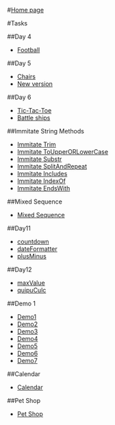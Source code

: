 #[Home page](https://dhunko.github.io/SS_WebUI_courses/ "Home page")

#Tasks

 ##Day 4
- [Football](https://github.com/dhunko/SS_WebUI_courses/blob/master/football/football.js "Football")

 ##Day 5
- [Chairs](https://github.com/dhunko/SS_WebUI_courses/blob/master/charsAndNextVersion/chairs.js "Chairs")
- [New version](https://github.com/dhunko/SS_WebUI_courses/blob/master/charsAndNextVersion/nextVersion.js "New version")

 ##Day 6
- [Tic-Tac-Toe](https://github.com/dhunko/SS_WebUI_courses/blob/master/battleShipsAndXOGame/xoGame.js "Tic-Tac-Toe")
- [Battle ships](https://github.com/dhunko/SS_WebUI_courses/blob/master/battleShipsAndXOGame/battleShips.js "Battle ships")

 ##Immitate String Methods
- [Immitate Trim](https://github.com/dhunko/SS_WebUI_courses/blob/master/immitateStringMethods/immitateTrim.js "Immitate Trim")
- [Immitate ToUpperORLowerCase](https://github.com/dhunko/SS_WebUI_courses/blob/master/immitateStringMethods/immitateToUpperORLowerCase.js "Immitate ToUpperORLowerCase")
- [Immitate Substr](https://github.com/dhunko/SS_WebUI_courses/blob/master/immitateStringMethods/immitateSubstr.js "Immitate Substr")
- [Immitate SplitAndRepeat](https://github.com/dhunko/SS_WebUI_courses/blob/master/immitateStringMethods/immitateSplitAndRepeat.js "Immitate SplitAndRepeat")
- [Immitate Includes](https://github.com/dhunko/SS_WebUI_courses/blob/master/immitateStringMethods/immitateIncludes.js "Immitate Includes")
- [Immitate IndexOf](https://github.com/dhunko/SS_WebUI_courses/blob/master/immitateStringMethods/immitateIndexOf.js "Immitate IndexOf")
- [Immitate EndsWith](https://github.com/dhunko/SS_WebUI_courses/blob/master/immitateStringMethods/immitateEndsWith.js "Immitate EndsWith")

 ##Mixed Sequence
- [Mixed Sequence](https://dhunko.github.io/SS_WebUI_courses/MixedSequence/index.html "Mixed Sequence")

##Day11
- [countdown](https://dhunko.github.io/SS_WebUI_courses/Day11/countdown.html "countdown")
- [dateFormatter](https://dhunko.github.io/SS_WebUI_courses/Day11/dateFormatter.html "dateFormatter")
- [plusMinus](https://dhunko.github.io/SS_WebUI_courses/Day11/plusMinus.html "plusMinus")

##Day12
- [maxValue](https://github.com/dhunko/SS_WebUI_courses/blob/master/immitateStringMethods/maxValue.js "maxValue")
- [quipuCulc](https://github.com/dhunko/SS_WebUI_courses/blob/master/immitateStringMethods/quipuCulc.js "quipuCulc")

 ##Demo 1
- [Demo1](https://dhunko.github.io/SS_WebUI_courses/Demo_tasks/Demo1/index.html "Demo1")
- [Demo2](https://dhunko.github.io/SS_WebUI_courses/Demo_tasks/Demo2/index.html "Demo2")
- [Demo3](https://dhunko.github.io/SS_WebUI_courses/Demo_tasks/Demo3/index.html "Demo3")
- [Demo4](https://dhunko.github.io/SS_WebUI_courses/Demo_tasks/Demo4/index.html "Demo4")
- [Demo5](https://dhunko.github.io/SS_WebUI_courses/Demo_tasks/Demo5/index.html "Demo5")
- [Demo6](https://dhunko.github.io/SS_WebUI_courses/Demo_tasks/Demo6/index.html "Demo6")
- [Demo7](https://dhunko.github.io/SS_WebUI_courses/Demo_tasks/Demo7/index.html "Demo7")


 ##Calendar
- [Calendar](https://dhunko.github.io/SS_WebUI_courses/Calendar/index.html "Calendar")

##Pet Shop
- [Pet Shop](https://dhunko.github.io/SS_WebUI_courses/Demo_shop "Pet Shop")
